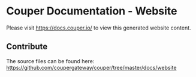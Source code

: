 # Couper Documentation - Website

Please visit https://docs.couper.io/ to view this generated website content.

## Contribute

The source files can be found here: https://github.com/coupergateway/couper/tree/master/docs/website

